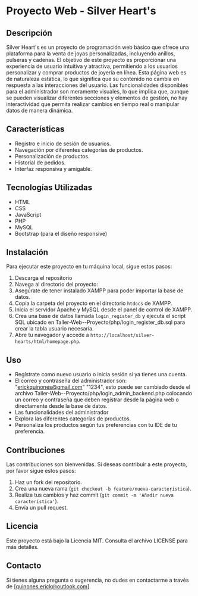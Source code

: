 # Proyecto Web - Silver Heart's

## Descripción
Silver Heart's es un proyecto de programación web básico que ofrece una plataforma para la venta de joyas personalizadas, incluyendo anillos, pulseras y cadenas. El objetivo de este proyecto es proporcionar una experiencia de usuario intuitiva y atractiva, permitiendo a los usuarios personalizar y comprar productos de joyería en línea.
Esta página web es de naturaleza estática, lo que significa que su contenido no cambia en respuesta a las interacciones del usuario. Las funcionalidades disponibles para el administrador son meramente visuales, lo que implica que, aunque se pueden visualizar diferentes secciones y elementos de gestión, no hay interactividad que permita realizar cambios en tiempo real o manipular datos de manera dinámica.

## Características
- Registro e inicio de sesión de usuarios.
- Navegación por diferentes categorías de productos.
- Personalización de productos.
- Historial de pedidos.
- Interfaz responsiva y amigable.

## Tecnologías Utilizadas
- HTML
- CSS
- JavaScript
- PHP
- MySQL
- Bootstrap (para el diseño responsive)

## Instalación
Para ejecutar este proyecto en tu máquina local, sigue estos pasos:
1. Descarga el repositorio
2. Navega al directorio del proyecto:
3. Asegúrate de tener instalado XAMPP para poder importar la base de datos.
4. Copia la carpeta del proyecto en el directorio `htdocs` de XAMPP.
5. Inicia el servidor Apache y MySQL desde el panel de control de XAMPP.
6. Crea una base de datos llamada `login_register_db` y ejecuta el script SQL ubicado en Taller-Web--Proyecto/php/login_register_db.sql para crear la tabla usuario necesaria.
7. Abre tu navegador y accede a `http://localhost/silver-hearts/html/homepage.php`.

## Uso
- Regístrate como nuevo usuario o inicia sesión si ya tienes una cuenta.
- El correo y contraseña del administrador son: "erickquinones@gmail.com" "1234", esto puede ser cambiado desde el archivo Taller-Web--Proyecto/php/login_admin_backend.php colocando un correo y contraseña que deben registrar desde la página web o directamente desde la base de datos. 
- Las funcionalidades del administrador 
- Explora las diferentes categorías de productos.
- Personaliza los productos según tus preferencias con tu IDE de tu preferencia.

## Contribuciones
Las contribuciones son bienvenidas. Si deseas contribuir a este proyecto, por favor sigue estos pasos:
1. Haz un fork del repositorio.
2. Crea una nueva rama (`git checkout -b feature/nueva-caracteristica`).
3. Realiza tus cambios y haz commit (`git commit -m 'Añadir nueva característica'`).
4. Envía un pull request.

## Licencia
Este proyecto está bajo la Licencia MIT. Consulta el archivo LICENSE para más detalles.

## Contacto
Si tienes alguna pregunta o sugerencia, no dudes en contactarme a través de [quinones.erick@outlook.com].
